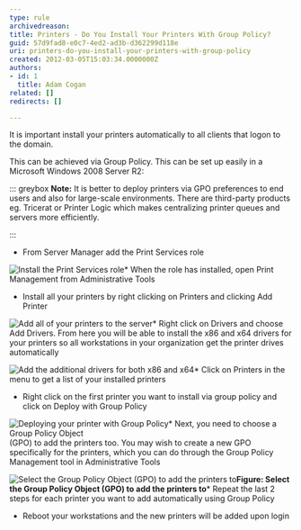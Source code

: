 ```yaml
---
type: rule
archivedreason: 
title: Printers - Do You Install Your Printers With Group Policy?
guid: 57d9fad8-e0c7-4ed2-ad3b-d362299d118e
uri: printers-do-you-install-your-printers-with-group-policy
created: 2012-03-05T15:03:34.0000000Z
authors:
- id: 1
  title: Adam Cogan
related: []
redirects: []

---
```


It is important install your printers automatically to all clients that logon to the domain.

<!--endintro-->

This can be achieved via Group Policy. This can be set up easily in a Microsoft Windows 2008 Server R2:


::: greybox
 **Note:** It is better to deploy printers via GPO preferences to end users and also for large-scale environments. There are third-party products eg. Tricerat or Printer Logic which makes centralizing printer queues and servers more efficiently.

:::


* From Server Manager add the Print Services role

![Install the Print Services role* When the role has installed, open Print Management from Administrative Tools](install-print-roles.jpg)
* Install all your printers by right clicking on Printers and clicking Add Printer

![Add all of your printers to the server* Right click on Drivers and choose Add Drivers. From here you will be able to install the x86 and x64 drivers for your printers so all workstations in your organization get the printer drives automatically](add-printers.jpg)

![Add the additional drivers for both x86 and x64* Click on Printers in the menu to get a list of your installed printers](add-drivers.jpg)
* Right click on the first printer you want to install via group policy and click on Deploy with Group Policy

![Deploying your printer with Group Policy* Next, you need to choose a Group Policy Object](deploy-printer.jpg)(GPO) to add the printers too. You may wish to create a new GPO specifically for the printers, which you can do through the Group Policy Management tool in Administrative Tools

![Select the Group Policy Object (GPO) to add the printers to](select-gpo.jpg)**Figure: Select the Group Policy Object (GPO) to add the printers to*** Repeat the last 2 steps for each printer you want to add automatically using Group Policy
* Reboot your workstations and the new printers will be added upon login
